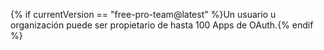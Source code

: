 {% if currentVersion == "free-pro-team@latest" %}Un usuario u organización puede ser propietario de hasta 100 Apps de OAuth.{% endif %}